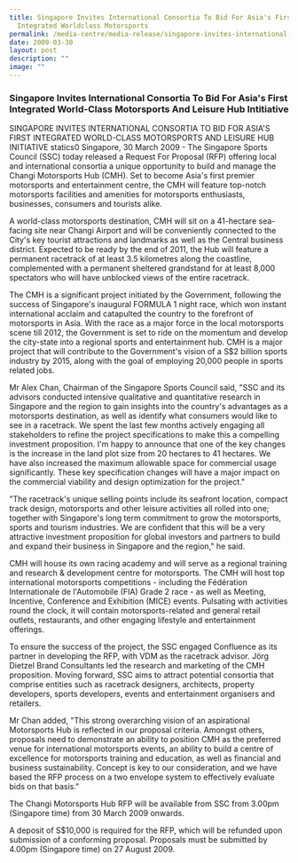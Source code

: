 ```yaml
---
title: Singapore Invites International Consortia To Bid For Asia's First
  Integrated Worldclass Motorsports
permalink: /media-centre/media-release/singapore-invites-international-consortia-to-bid-for-asias-first-integ/
date: 2009-03-30
layout: post
description: ""
image: ""
---
```

### **Singapore Invites International Consortia To Bid For Asia's First Integrated World-Class Motorsports And Leisure Hub Intitiative**

SINGAPORE INVITES INTERNATIONAL CONSORTIA TO BID FOR ASIA'S FIRST INTEGRATED WORLD-CLASS MOTORSPORTS AND LEISURE HUB INITIATIVE
statics0
Singapore, 30 March 2009 - The Singapore Sports Council (SSC) today released a Request For Proposal (RFP) offering local and international consortia a unique opportunity to build and manage the Changi Motorsports Hub (CMH). Set to become Asia's first premier motorsports and entertainment centre, the CMH will feature top-notch motorsports facilities and amenities for motorsports enthusiasts, businesses, consumers and tourists alike.

A world-class motorsports destination, CMH will sit on a 41-hectare sea-facing site near Changi Airport and will be conveniently connected to the City's key tourist attractions and landmarks as well as the Central business district. Expected to be ready by the end of 2011, the Hub will feature a permanent racetrack of at least 3.5 kilometres along the coastline, complemented with a permanent sheltered grandstand for at least 8,000 spectators who will have unblocked views of the entire racetrack.

The CMH is a significant project initiated by the Government, following the success of Singapore's inaugural FORMULA 1 night race, which won instant international acclaim and catapulted the country to the forefront of motorsports in Asia. With the race as a major force in the local motorsports scene till 2012, the Government is set to ride on the momentum and develop the city-state into a regional sports and entertainment hub. CMH is a major project that will contribute to the Government's vision of a S$2 billion sports industry by 2015, along with the goal of employing 20,000 people in sports related jobs.


Mr Alex Chan, Chairman of the Singapore Sports Council said, "SSC and its advisors conducted intensive qualitative and quantitative research in Singapore and the region to gain insights into the country's advantages as a motorsports destination, as well as identify what consumers would like to see in a racetrack. We spent the last few months actively engaging all stakeholders to refine the project specifications to make this a compelling investment proposition. I'm happy to announce that one of the key changes is the increase in the land plot size from 20 hectares to 41 hectares. We have also increased the maximum allowable space for commercial usage significantly. These key specification changes will have a major impact on the commercial viability and design optimization for the project."

"The racetrack's unique selling points include its seafront location, compact track design, motorsports and other leisure activities all rolled into one; together with Singapore's long term commitment to grow the motorsports, sports and tourism industries. We are confident that this will be a very attractive investment proposition for global investors and partners to build and expand their business in Singapore and the region," he said.

CMH will house its own racing academy and will serve as a regional training and research & development centre for motorsports. The CMH will host top international motorsports competitions - including the Fédération Internationale de l'Automobile (FIA) Grade 2 race - as well as Meeting, Incentive, Conference and Exhibition (MICE) events. Pulsating with activities round the clock, it will contain motorsports-related and general retail outlets, restaurants, and other engaging lifestyle and entertainment offerings.

To ensure the success of the project, the SSC engaged Confluence as its partner in developing the RFP, with VDM as the racetrack advisor. Jörg Dietzel Brand Consultants led the research and marketing of the CMH proposition. Moving forward, SSC aims to attract potential consortia that comprise entities such as racetrack designers, architects, property developers, sports developers, events and entertainment organisers and retailers.

Mr Chan added, "This strong overarching vision of an aspirational Motorsports Hub is reflected in our proposal criteria. Amongst others, proposals need to demonstrate an ability to position CMH as the preferred venue for international motorsports events, an ability to build a centre of excellence for motorsports training and education, as well as financial and business sustainability. Concept is key to our consideration, and we have based the RFP process on a two envelope system to effectively evaluate bids on that basis."

The Changi Motorsports Hub RFP will be available from SSC from 3.00pm (Singapore time) from 30 March 2009 onwards.

A deposit of S$10,000 is required for the RFP, which will be refunded upon submission of a conforming proposal. Proposals must be submitted by 4.00pm (Singapore time) on 27 August 2009.